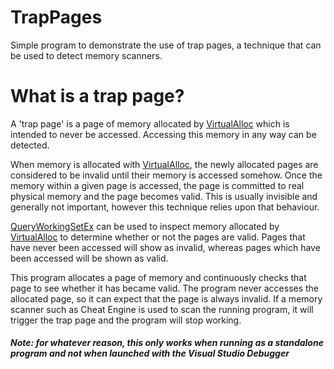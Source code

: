 # TrapPages
Simple program to demonstrate the use of trap pages, a technique that can be used to detect memory scanners.

# What is a trap page?
A 'trap page' is a page of memory allocated by [VirtualAlloc](https://docs.microsoft.com/en-us/windows/win32/api/memoryapi/nf-memoryapi-virtualalloc) which is intended to never be accessed. Accessing this memory in any way can be detected.

When memory is allocated with [VirtualAlloc](https://docs.microsoft.com/en-us/windows/win32/api/memoryapi/nf-memoryapi-virtualalloc), the newly allocated pages are considered to be invalid until their memory is accessed somehow. Once the memory within a given page is accessed, the page is committed to real physical memory and the page becomes valid. This is usually invisible and generally not important, however this technique relies upon that behaviour.

[QueryWorkingSetEx](https://docs.microsoft.com/en-us/windows/win32/api/psapi/nf-psapi-queryworkingsetex) can be used to inspect memory allocated by [VirtualAlloc](https://docs.microsoft.com/en-us/windows/win32/api/memoryapi/nf-memoryapi-virtualalloc) to determine whether or not the pages are valid. Pages that have never been accessed will show as invalid, whereas pages which have been accessed will be shown as valid.

This program allocates a page of memory and continuously checks that page to see whether it has became valid. The program never accesses the allocated page, so it can expect that the page is always invalid. If a memory scanner such as Cheat Engine is used to scan the running program, it will trigger the trap page and the program will stop working.

##### Note: for whatever reason, this only works when running as a standalone program and not when launched with the Visual Studio Debugger

